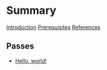 # Summary

[Introduction](./introduction.md)
[Prerequisites](./prerequisites.md)
[References](./references.md)

## Passes

- [Hello, world!](hello-world.md)
